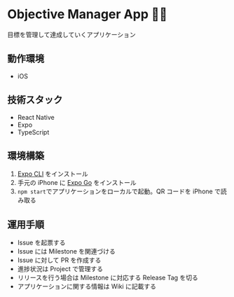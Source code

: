 # Objective Manager App 🧗‍♂️

目標を管理して達成していくアプリケーション

## 動作環境

- iOS

## 技術スタック

- React Native
- Expo
- TypeScript

## 環境構築

1. [Expo CLI](https://docs.expo.dev/) をインストール
2. 手元の iPhone に [Expo Go](https://apps.apple.com/jp/app/expo-go/id982107779) をインストール
3. `npm start`でアプリケーションをローカルで起動。QR コードを iPhone で読み取る

## 運用手順

- Issue を起票する
- Issue には Milestone を関連づける
- Issue に対して PR を作成する
- 進捗状況は Project で管理する
- リリースを行う場合は Milestone に対応する Release Tag を切る
- アプリケーションに関する情報は Wiki に記載する
